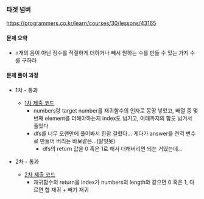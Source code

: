 ### 타겟 넘버
https://programmers.co.kr/learn/courses/30/lessons/43165


#### 문제 요약
* n개의 음이 아닌 정수를 적절하게 더하거나 빼서 원하는 수를 만들 수 있는 가지 수를 구하라


#### 문제 풀이 과정
* 1차 - 통과
    * [1차 제출 코드](solution1.java)
        * numbers랑 target number를 재귀함수의 인자로 몽땅 넣었고, 배열 중 몇 번째 element를 더해야하는지 index도 넘기고, 여태까지의 합도 넘겨서 풀었다
        * dfs를 너무 오랜만에 풀어봐서 한참 걸렸다... 게다가 answer를 전역 변수로 만들어 버리는 바보같은...(말잇못)
            * dfs의 return 값을 0 혹은 1로 해서 더해버리면 되는 거였는데...

* 2차 - 통과
    * [2차 제출 코드](solution2.java)
        * 재귀함수의 return을 index가 numbers의 length와 같으면 0 혹은 1, 다르면 합 재귀 + 빼기 재귀